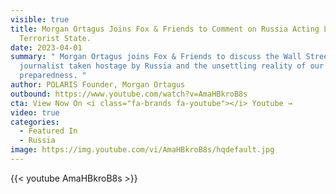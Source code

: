 ```yaml
---
visible: true
title: Morgan Ortagus Joins Fox & Friends to Comment on Russia Acting Like a
  Terrorist State.
date: 2023-04-01
summary: " Morgan Ortagus joins Fox & Friends to discuss the Wall Street Journal
  journalist taken hostage by Russia and the unsettling reality of our military
  preparedness. "
author: POLARIS Founder, Morgan Ortagus
outbound: https://www.youtube.com/watch?v=AmaHBkroB8s
cta: View Now On <i class="fa-brands fa-youtube"></i> Youtube →
video: true
categories:
  - Featured In
  - Russia
image: https://img.youtube.com/vi/AmaHBkroB8s/hqdefault.jpg
---
```


{{< youtube AmaHBkroB8s >}}